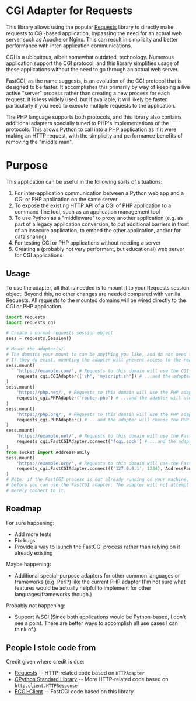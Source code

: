 # CGI Adapter for Requests

This library allows using the popular [Requests](https://docs.python-requests.org/en/latest/index.html) library to directly make requests to CGI-based application, bypassing the need for an actual web server such as Apache or Nginx. This can result in simplicity and better performance with inter-application communications.

CGI is a ubiquitous, albeit somewhat outdated, technology. Numerous application support the CGI protocol, and this library simplifies usage of these applications without the need to go through an actual web server.

FastCGI, as the name suggests, is an evolution of the CGI protocol that is designed to be faster. It accomplishes this primarily by way of keeping a live active "server" process rather than creating a new process for each request. It is less widely used, but if available, it will likely be faster, particularly if you need to execute multiple requests to the application.

The PHP language supports both protocols, and this library also contains additional adapters specially tuned to PHP's implementations of the protocols. This allows Python to call into a PHP application as if it were making an HTTP request, with the simplicity and performance benefits of removing the "middle man".

# Purpose

This application can be useful in the following sorts of situations:

1. For inter-application communication between a Python web app and a CGI or PHP application on the same server
2. To expose the existing HTTP API of a CGI of PHP application to a command-line tool, such as an application management tool
3. To use Python as a "middleware" to proxy another application (e.g. as part of a legacy application conversion, to put additional barriers in front of an insecure application, to embed the other application, and/or for data sharing)
4. For testing CGI or PHP applications without needing a server
5. Creating a (probably not very performant, but educational) web server for CGI applications

## Usage

To use the adapter, all that is needed is to mount it to your Requests session object. Beyond this, no other changes are needed compared with vanilla Requests. All requests to the mounted domains will be wired directly to the CGI or PHP application.

```python
import requests
import requests_cgi

# Create a normal requests session object
sess = requests.Session()

# Mount the adapter(s). 
# The domains your mount to can be anything you like, and do not need to exist.
# If they do exist, mounting the adapter will prevent access to the real site.
sess.mount(
    'https://example.com/', # Requests to this domain will use the CGI adapter...
    requests_cgi.CGIAdapter(['sh', 'myscript.sh']) # ...and the adapter will use this CGI script for all paths
)
sess.mount(
    'https://php.net/', # Requests to this domain will use the PHP adapter...
    requests_cgi.PHPAdapter('router.php') # ...and the adapter will use this PHP script for all paths
)
sess.mount(
    'https://php.org/', # Requests to this domain will use the PHP adapter...
    requests_cgi.PHPAdapter() # ...and the adapter will choose the PHP script based on the URL path in each request
)
sess.mount(
    'https://example.net/', # Requests to this domain will use the FastCGI adapter...
    requests_cgi.FastCGIAdapter.connect('fcgi.sock') # ...and the adapter will relay traffic to this unix socket via FastCGI
)
from socket import AddressFamily
sess.mount(
    'https://example.org/', # Requests to this domain will use the FastCGI adapter...
    requests_cgi.FastCGIAdapter.connect(('127.0.0.1', 1234), AddressFamily.AF_INET) # ...and the adapter will relay traffic to this IP and Port via FastCGI
)
# Note: if the FastCGI process is not already running on your machine, you will need to start it 
# before you can use the FastCGI adapter. The adapter will not attempt to launch the process; 
# merely connect to it.
```

## Roadmap

For sure happening:

* Add more tests
* Fix bugs
* Provide a way to launch the FastCGI process rather than relying on it already existing

Maybe happening:

* Additional special-purpose adapters for other common languages or frameworks (e.g. Perl?) like the current PHP adapter (I'm not sure what features would be actually helpful to implement for other languages/frameworks though.)

Probably not happening:

* Support WSGI (Since both applications would be Python-based, I don't see a point. There are better ways to accomplish all use cases I can think of.)

## People I stole code from

Credit given where credit is due:

* [Requests](https://docs.python-requests.org/en/latest/_modules/requests/adapters/#HTTPAdapter) -- HTTP-related code based on `HTTPAdapter`
* [CPython Standard Library](https://github.com/python/cpython/blob/main/Lib/http/client.py) -- More HTTP-related code based on `http.client.HTTPResponse`
* [FCGI-Client](https://github.com/darkpills/fcgi-client) -- FastCGI code based on this library